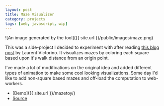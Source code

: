 ```yaml
---
layout: post
title: Maze Visualizer
category: projects
tags: [web, javascript, wip]
---
```


![An image generated by the tool]({{ site.url }}/public/images/maze.png)

This was a side-project I decided to experiment with after reading [this blog post](http://www.gamasutra.com/blogs/LaurentVictorino/20141202/231321/Mazes_hidden_beauty.php) by Laurent Victorino. It visualizes mazes by coloring each square based upon it's walk distance from an origin point.

I've made a lot of modifications on the original idea and added different types of animation to make some cool looking visualizations. Some day I'd like to add non-square based mazes and off-load the computation to web-workers.

* [Demo]({{ site.url }}/mazetoy/)
* [Source](https://github.com/konamacona/mazetoy)